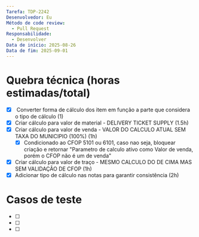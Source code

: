 ```yaml
---
Tarefa: TDP-2242
Desenvolvedor: Eu
Método de code review:
  - Pull Request
Responsabilidade:
  - Desenvolver
Data de início: 2025-08-26
Data de fim: 2025-09-01
---
```

# Quebra técnica (horas estimadas/total)

- [x]  Converter forma de cálculo dos item em função a parte que considera o tipo de cálculo (1)
- [x] Criar cálculo para valor de material  - DELIVERY TICKET SUPPLY (1.5h)
- [x] Criar cálculo para valor de venda - VALOR DO CALCULO ATUAL SEM TAXA DO MUNICIPIO (100%) (1h)
	- [x] Condicionado ao CFOP 5101 ou 6101, caso nao seja, bloquear criação e retornar "Parametro de calculo ativo como Valor de venda, porém o CFOP não é um de venda"
- [x] Criar cálculo para valor de traço - MESMO CALCULO DO DE CIMA MAS SEM VALIDAÇÂO DE CFOP (1h)
- [x] Adicionar tipo de cálculo nas notas para garantir consistência (2h)

# Casos de teste

- [ ] 
- [ ] 
- [ ] 



